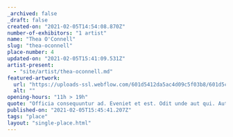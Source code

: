 ```yaml
---
_archived: false
_draft: false
created-on: "2021-02-05T14:54:08.870Z"
number-of-exhibitors: "1 artist"
name: "Thea O'Connell"
slug: "thea-oconnell"
place-number: 4
updated-on: "2021-02-05T15:41:09.531Z"
artist-present:
  - "site/artist/thea-oconnell.md"
featured-artwork:
  url: "https://uploads-ssl.webflow.com/601d5412da5ac4d09c5f03b8/601d5c0eba0ac20a896dcd74_1612536846486-image15.jpg"
  alt: ""
opening-hours: "11h > 19h"
quote: "Officia consequuntur ad. Eveniet et est. Odit unde aut qui. Aut quod natus quis eligendi voluptatem minima. Eligendi natus v"
published-on: "2021-02-05T15:45:41.207Z"
tags: "place"
layout: "single-place.html"
---
```



